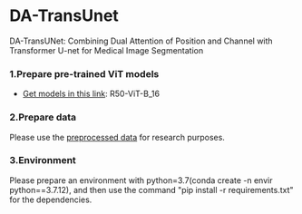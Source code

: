 # DA-TransUnet
DA-TransUNet: Combining Dual Attention of Position and Channel with Transformer U-net for Medical Image Segmentation

### 1.Prepare pre-trained ViT models
* [Get models in this link](https://drive.google.com/drive/folders/1UqIEPcohjIZdpT5bIc0NPcxkvI8i4ily): R50-ViT-B_16

### 2.Prepare data
Please use the [preprocessed data](https://drive.google.com/drive/folders/1ACJEoTp-uqfFJ73qS3eUObQh52nGuzCd?usp=sharing) for research purposes.

### 3.Environment
Please prepare an environment with python=3.7(conda create -n envir python==3.7.12), and then use the command "pip install -r requirements.txt" for the dependencies.
